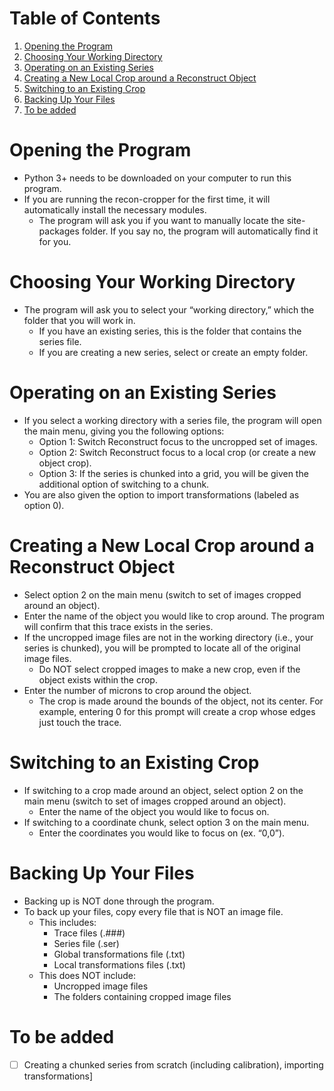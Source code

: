 
# Table of Contents

1.  [Opening the Program](#org4a37cba)
2.  [Choosing Your Working Directory](#org9688f9f)
3.  [Operating on an Existing Series](#orgee36588)
4.  [Creating a New Local Crop around a Reconstruct Object](#org0dc5858)
5.  [Switching to an Existing Crop](#orgbebc991)
6.  [Backing Up Your Files](#orgcac405d)
7.  [To be added](#org275db18)



<a id="org4a37cba"></a>

# Opening the Program

-   Python 3+ needs to be downloaded on your computer to run this program.
-   If you are running the recon-cropper for the first time, it will automatically install the necessary modules. 
    -   The program will ask you if you want to manually locate the site-packages folder. If you say no, the program will automatically find it for you.


<a id="org9688f9f"></a>

# Choosing Your Working Directory

-   The program will ask you to select your “working directory,” which the folder that you will work in.
    -   If you have an existing series, this is the folder that contains the series file.
    -   If you are creating a new series, select or create an empty folder.


<a id="orgee36588"></a>

# Operating on an Existing Series

-   If you select a working directory with a series file, the program will open the main menu, giving you the following options:
    -   Option 1: Switch Reconstruct focus to the uncropped set of images.
    -   Option 2: Switch Reconstruct focus to a local crop (or create a new object crop).
    -   Option 3: If the series is chunked into a grid, you will be given the additional option of switching to a chunk.
-   You are also given the option to import transformations (labeled as option 0).


<a id="org0dc5858"></a>

# Creating a New Local Crop around a Reconstruct Object

-   Select option 2 on the main menu (switch to set of images cropped around an object).
-   Enter the name of the object you would like to crop around. The program will confirm that this trace exists in the series.
-   If the uncropped image files are not in the working directory (i.e., your series is chunked), you will be prompted to locate all of the original image files.
    -   Do NOT select cropped images to make a new crop, even if the object exists within the crop.
-   Enter the number of microns to crop around the object.
    -   The crop is made around the bounds of the object, not its center. For example, entering 0 for this prompt will create a crop whose edges just touch the trace.


<a id="orgbebc991"></a>

# Switching to an Existing Crop

-   If switching to a crop made around an object, select option 2 on the main menu (switch to set of images cropped around an object).
    -   Enter the name of the object you would like to focus on.
-   If switching to a coordinate chunk, select option 3 on the main menu.
    -   Enter the coordinates you would like to focus on (ex. “0,0”).


<a id="orgcac405d"></a>

# Backing Up Your Files

-   Backing up is NOT done through the program.
-   To back up your files, copy every file that is NOT an image file.
    -   This includes:
        -   Trace files (.###)
        -   Series file (.ser)
        -   Global transformations file (.txt)
        -   Local transformations files (.txt)
    -   This does NOT include:
        -   Uncropped image files
        -   The folders containing cropped image files


<a id="org275db18"></a>

# To be added

-   [ ] Creating a chunked series from scratch (including calibration), importing transformations]

